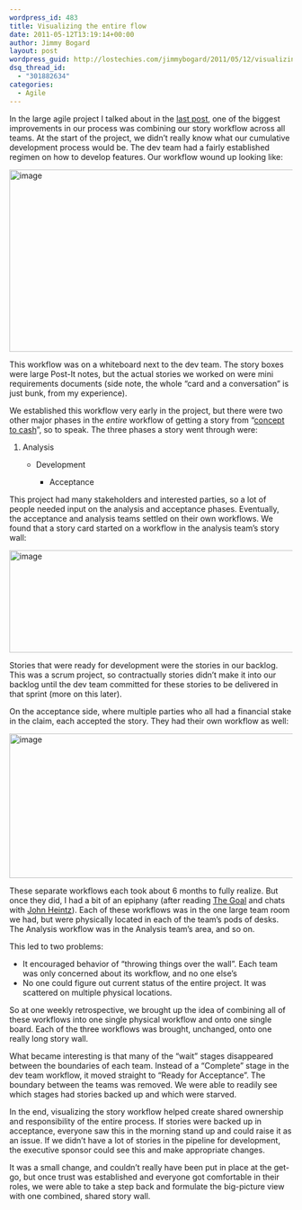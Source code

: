 ```yaml
---
wordpress_id: 483
title: Visualizing the entire flow
date: 2011-05-12T13:19:14+00:00
author: Jimmy Bogard
layout: post
wordpress_guid: http://lostechies.com/jimmybogard/2011/05/12/visualizing-the-entire-flow/
dsq_thread_id:
  - "301882634"
categories:
  - Agile
---
```

In the large agile project I talked about in the [last post](http://lostechies.com/jimmybogard/2011/05/10/ditching-planning-poker/), one of the biggest improvements in our process was combining our story workflow across all teams. At the start of the project, we didn’t really know what our cumulative development process would be. The dev team had a fairly established regimen on how to develop features. Our workflow wound up looking like:

[<img style="border-right-width: 0px;padding-left: 0px;padding-right: 0px;border-top-width: 0px;border-bottom-width: 0px;border-left-width: 0px;padding-top: 0px" border="0" alt="image" src="http://lostechies.com/content/jimmybogard/uploads/2011/05/image_thumb.png" width="644" height="324" />](http://lostechies.com/content/jimmybogard/uploads/2011/05/image.png)

This workflow was on a whiteboard next to the dev team. The story boxes were large Post-It notes, but the actual stories we worked on were mini requirements documents (side note, the whole “card and a conversation” is just bunk, from my experience).

We established this workflow very early in the project, but there were two other major phases in the _entire_ workflow of getting a story from “[concept to cash](http://www.amazon.com/Implementing-Lean-Software-Development-Concept/dp/0321437381)”, so to speak. The three phases a story went through were:

  1. Analysis 
      * Development 
          * Acceptance</ol> 
        This project had many stakeholders and interested parties, so a lot of people needed input on the analysis and acceptance phases. Eventually, the acceptance and analysis teams settled on their own workflows. We found that a story card started on a workflow in the analysis team’s story wall:
        
        [<img style="border-right-width: 0px;padding-left: 0px;padding-right: 0px;border-top-width: 0px;border-bottom-width: 0px;border-left-width: 0px;padding-top: 0px" border="0" alt="image" src="http://lostechies.com/content/jimmybogard/uploads/2011/05/image_thumb1.png" width="644" height="182" />](http://lostechies.com/content/jimmybogard/uploads/2011/05/image1.png)
        
        Stories that were ready for development were the stories in our backlog. This was a scrum project, so contractually stories didn’t make it into our backlog until the dev team committed for these stories to be delivered in that sprint (more on this later).
        
        On the acceptance side, where multiple parties who all had a financial stake in the claim, each accepted the story. They had their own workflow as well:
        
        [<img style="border-bottom: 0px;border-left: 0px;padding-left: 0px;padding-right: 0px;border-top: 0px;border-right: 0px;padding-top: 0px" border="0" alt="image" src="http://lostechies.com/content/jimmybogard/uploads/2011/05/image_thumb2.png" width="605" height="257" />](http://lostechies.com/content/jimmybogard/uploads/2011/05/image2.png)
        
        These separate workflows each took about 6 months to fully realize. But once they did, I had a bit of an epiphany (after reading [The Goal](http://www.amazon.com/Goal-Process-Ongoing-Improvement/dp/0884270610) and chats with [John Heintz](http://gistlabs.com/john)). Each of these workflows was in the one large team room we had, but were physically located in each of the team’s pods of desks. The Analysis workflow was in the Analysis team’s area, and so on.
        
        This led to two problems:
        
          * It encouraged behavior of “throwing things over the wall”. Each team was only concerned about its workflow, and no one else’s
          * No one could figure out current status of the entire project. It was scattered on multiple physical locations.
        
        So at one weekly retrospective, we brought up the idea of combining all of these workflows into one single physical workflow and onto one single board. Each of the three workflows was brought, unchanged, onto one really long story wall.
        
        What became interesting is that many of the “wait” stages disappeared between the boundaries of each team. Instead of a “Complete” stage in the dev team workflow, it moved straight to “Ready for Acceptance”. The boundary between the teams was removed. We were able to readily see which stages had stories backed up and which were starved.
        
        In the end, visualizing the story workflow helped create shared ownership and responsibility of the entire process. If stories were backed up in acceptance, everyone saw this in the morning stand up and could raise it as an issue. If we didn’t have a lot of stories in the pipeline for development, the executive sponsor could see this and make appropriate changes.
        
        It was a small change, and couldn’t really have been put in place at the get-go, but once trust was established and everyone got comfortable in their roles, we were able to take a step back and formulate the big-picture view with one combined, shared story wall.